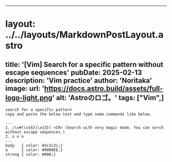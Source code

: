 
---
# layout: ../../layouts/MarkdownPostLayout.astro
title: '[Vim] Search for a specific pattern without escape sequences'
pubDate: 2025-02-13
description: 'Vim practice'
author: 'Noritaka'
image:
    url: 'https://docs.astro.build/assets/full-logo-light.png'
    alt: 'Astroのロゴ。'
tags: ["Vim",]
---


```
search for a specific pattern
copy and paste the below text and type some commands like below.

---
1. /\v#(\x{6}|\x{3}) <CR> (Search with very magic mode. You can serch without escape sequences.)
2. n n n
---
body   { color: #3c3c3c;}
a      { color: #0000EE;}
strong { color: #000;}

```

